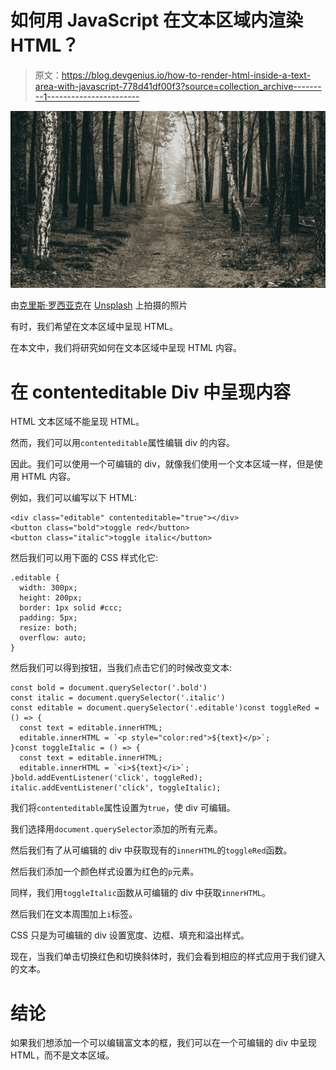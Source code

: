 # 如何用 JavaScript 在文本区域内渲染 HTML？

> 原文：<https://blog.devgenius.io/how-to-render-html-inside-a-text-area-with-javascript-778d41df00f3?source=collection_archive---------1----------------------->

![](img/42391e9bd9f658ad7a77ea140be5e4e4.png)

由[克里斯·罗西亚克](https://unsplash.com/@oserone?utm_source=medium&utm_medium=referral)在 [Unsplash](https://unsplash.com?utm_source=medium&utm_medium=referral) 上拍摄的照片

有时，我们希望在文本区域中呈现 HTML。

在本文中，我们将研究如何在文本区域中呈现 HTML 内容。

# 在 contenteditable Div 中呈现内容

HTML 文本区域不能呈现 HTML。

然而，我们可以用`contenteditable`属性编辑 div 的内容。

因此。我们可以使用一个可编辑的 div，就像我们使用一个文本区域一样，但是使用 HTML 内容。

例如，我们可以编写以下 HTML:

```
<div class="editable" contenteditable="true"></div>
<button class="bold">toggle red</button>
<button class="italic">toggle italic</button>
```

然后我们可以用下面的 CSS 样式化它:

```
.editable {
  width: 300px;
  height: 200px;
  border: 1px solid #ccc;
  padding: 5px;
  resize: both;
  overflow: auto;
}
```

然后我们可以得到按钮，当我们点击它们的时候改变文本:

```
const bold = document.querySelector('.bold')
const italic = document.querySelector('.italic')
const editable = document.querySelector('.editable')const toggleRed = () => {
  const text = editable.innerHTML;
  editable.innerHTML = `<p style="color:red">${text}</p>`;
}const toggleItalic = () => {
  const text = editable.innerHTML;
  editable.innerHTML = `<i>${text}</i>`;
}bold.addEventListener('click', toggleRed);
italic.addEventListener('click', toggleItalic);
```

我们将`contenteditable`属性设置为`true`，使 div 可编辑。

我们选择用`document.querySelector`添加的所有元素。

然后我们有了从可编辑的 div 中获取现有的`innerHTML`的`toggleRed`函数。

然后我们添加一个颜色样式设置为红色的`p`元素。

同样，我们用`toggleItalic`函数从可编辑的 div 中获取`innerHTML`。

然后我们在文本周围加上`i`标签。

CSS 只是为可编辑的 div 设置宽度、边框、填充和溢出样式。

现在，当我们单击切换红色和切换斜体时，我们会看到相应的样式应用于我们键入的文本。

# 结论

如果我们想添加一个可以编辑富文本的框，我们可以在一个可编辑的 div 中呈现 HTML，而不是文本区域。